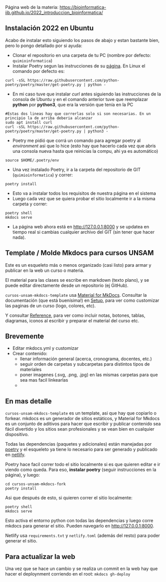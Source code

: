 Página web de la materia: https://bioinformatica-iib.github.io/2022_introduccion_bioinformatica/

## Instalación 2022 en Ubuntu

Acabo de instalar esto siguiendo los pasos de abajo y estan bastante bien, pero lo pongo detallado por si ayuda:

* Clonar el repositorio en una carpeta de tu PC (nombre por defecto: `quimioinformatica`)
* Instalar Poetry segun las instrucciones de su [página](https://python-poetry.org/docs/). En Linux el comando por defecto es:

```
curl -sSL https://raw.githubusercontent.com/python-poetry/poetry/master/get-poetry.py | python -
```
* En mi caso tuve que instalar *curl* antes siguiendo las instrucciones de la consola de Ubuntu y en el comando anterior tuve que reemplazar **python** por **python3**, que era la versión que tenía en la PC
```
#Estas dos lineas hay que correrlas solo si son necesarias. En un principio la de arriba deberia alcanzar
sudo apt install curl
curl -sSL https://raw.githubusercontent.com/python-poetry/poetry/master/get-poetry.py | python3 -
```
* Poetry me pidió que corrá un comando para agregar poetry al *environment* asi que lo hice (esto hay que hacerlo cada vez que abris una consola nueva hasta que reinicias la compu, ahi ya es automático)
```
source $HOME/.poetry/env
```
* Una vez instalado Poetry, ir a la carpeta del repositorio de GIT (`quimioinformatica`) y correr:
```
poetry install 
```
* Esto va a instalar todos los requisitos de nuestra página en el sistema
* Luego cada vez que se quiera probar el sitio localmente ir a la misma carpeta y correr:
```
poetry shell 
mkdocs serve
``` 
* La página web ahora está en http://127.0.0.1:8000 y se updatea en tiempo real si cambias cualquier archivo del GIT (sin tener que hacer nada).

## Template / Molde Mkdocs para cursos UNSAM

Este es un esqueleto más o menos organizado (casi listo) para armar y publicar
en la web un curso o materia. 

El material para las clases se escribe en markdown (texto plano), y se puede
editar directamente desde un repositorio (ej GitHub).

`cursos-unsam-mkdocs-template` usa [Material for MkDocs](https://squidfunk.github.io/mkdocs-material/). 
Consultar la documentación (que está buenísima!) en
[Setup](https://squidfunk.github.io/mkdocs-material/setup/changing-the-colors/),
para ver como customizar las paginas de un curso (logo, colores, etc). 

Y consultar [Reference](https://squidfunk.github.io/mkdocs-material/reference/), 
para ver como incluir notas, botones, tablas, diagramas, iconos al escribir y
preparar el material del curso etc. 

## Brevemente

 * Editar mkdocs.yml y customizar
 * Crear contenido:
    * llenar información general (acerca, cronograma, docentes, etc.)
    * seguir orden de carpetas y subcarpetas para distintos tipos de materiales
    * poner imagenes (.svg, .png, .jpg) en las mismas carpetas para que sea mas facil linkearlas
    * 

## En mas detalle

`cursos-unsam-mkdocs-template` es un template, asi que hay que copiarlo o forkear. mkdocs es un
generador de sitios estáticos, y Material for Mkdocs es un conjunto de aditivos
para hacer que escribir y publicar contenido sea fácil divertido y los sitios
sean profesionales y se vean bien en cualquier dispositivo. 

Todas las dependencias (paquetes y adicionales) están manejadas por
[poetry](https://python-poetry.org) y el esqueleto ya tiene lo necesario para
ser generado y publicado en [netlify](https://www.netlify.com/). 

Poetry hace facil correr todo el sitio localmente si es que quieren editar e ir
viendo como queda. Para eso, **instalar poetry** (seguir instrucciones en la
página), y luego: 
```
cd cursos-unsam-mkdocs-fork
poetry install 
```

Asi que después de esto, si quieren correr el sitio localmente:
```
poetry shell 
mkdocs serve
``` 

Esto activa el entorno python con todas las dependencias y luego corre mkdocs
para generar el sitio. Pueden navegarlo en http://127.0.0.1:8000. 

Netlify usa `requirements.txt` y `netlify.toml` (además del resto) para poder
generar el sitio.

## Para actualizar la web
Una vez que se hace un cambio y se realiza un commit en la web hay que hacer el deploynment corriendo en el root:
`mkdocs gh-deploy`

